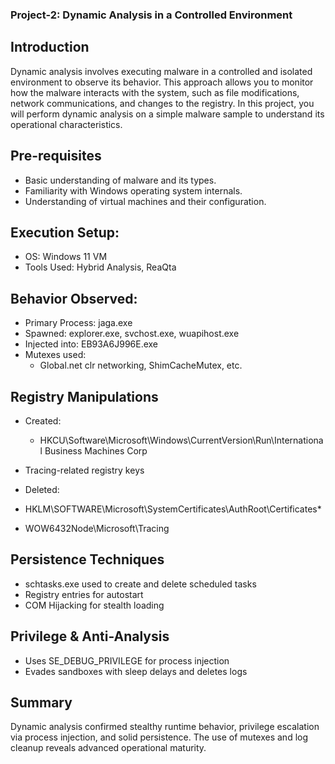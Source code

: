 ### Project-2: Dynamic Analysis in a Controlled Environment

## Introduction
Dynamic analysis involves executing malware in a controlled and isolated environment to observe its behavior. This approach allows you to monitor how the malware interacts with the system, such as file modifications, network communications, and changes to the registry. In this project, you will perform dynamic analysis on a simple malware sample to understand its operational characteristics.

## Pre-requisites
- Basic understanding of malware and its types.
- Familiarity with Windows operating system internals.
- Understanding of virtual machines and their configuration.

## Execution Setup:

- OS: Windows 11 VM
- Tools Used: Hybrid Analysis, ReaQta

## Behavior Observed:

- Primary Process: jaga.exe
- Spawned: explorer.exe, svchost.exe, wuapihost.exe
- Injected into: EB93A6J996E.exe
- Mutexes used:
  - Global\.net clr networking, ShimCacheMutex, etc.

## Registry Manipulations
- Created:
  - HKCU\Software\Microsoft\Windows\CurrentVersion\Run\International Business Machines Corp
 - Tracing-related registry keys

- Deleted:
 - HKLM\SOFTWARE\Microsoft\SystemCertificates\AuthRoot\Certificates\*
 - WOW6432Node\Microsoft\Tracing

## Persistence Techniques

- schtasks.exe used to create and delete scheduled tasks
- Registry entries for autostart
- COM Hijacking for stealth loading

## Privilege & Anti-Analysis

- Uses SE_DEBUG_PRIVILEGE for process injection
- Evades sandboxes with sleep delays and deletes logs

## Summary
Dynamic analysis confirmed stealthy runtime behavior, privilege escalation via process injection, and solid persistence. The use of mutexes and log cleanup reveals advanced operational maturity.
